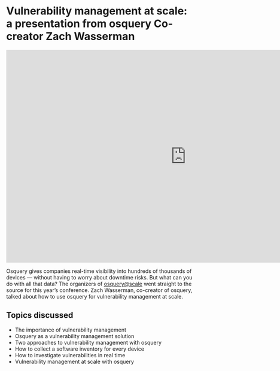# Vulnerability management at scale: a presentation from osquery Co-creator Zach Wasserman

<div purpose="embedded-content">
<iframe src="https://docs.google.com/presentation/d/e/2PACX-1vQWO3Mx4U7AqXAkr_RFi2zC44C1t7L-Sr9pCkxUUSbJ5zTAqVEM_AVb31AIeL2R3A/embed?start=false&loop=false&delayms=10000" frameborder="0" width="960" height="569" allowfullscreen="true" mozallowfullscreen="true" webkitallowfullscreen="true"></iframe>
</div>

Osquery gives companies real-time visibility into hundreds of thousands of devices — without having to worry about downtime risks. But what can you do with all that data? The organizers of [osquery@scale](https://www.osqueryatscale.com/) went straight to the source for this year’s conference. Zach Wasserman, co-creator of osquery, talked about how to use osquery for vulnerability management at scale.

## Topics discussed

* The importance of vulnerability management
* Osquery as a vulnerability management solution
* Two approaches to vulnerability management with osquery
* How to collect a software inventory for every device
* How to investigate vulnerabilities in real time
* Vulnerability management at scale with osquery

<meta name="category" value="security">
<meta name="authorFullName" value="Chris McGillicuddy">
<meta name="authorGitHubUsername" value="chris-mcgillicuddy">
<meta name="publishedOn" value="2022-10-03">
<meta name="articleTitle" value="Vulnerability management at scale: a presentation from osquery Co-creator Zach Wasserman">
<meta name="articleImageUrl" value="../website/assets/images/articles/vulnerability-management-at-scale-with-osquery_800x450@2x.jpg">
